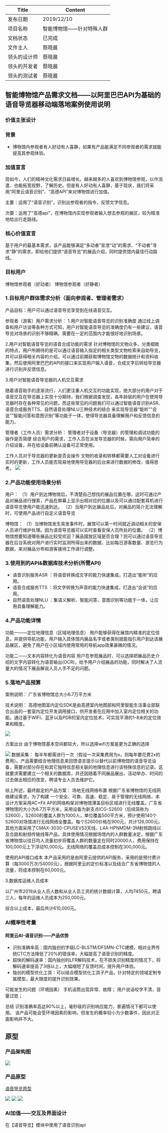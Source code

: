 
| Title | Content |
| --- | --- |
| 发布日期 | 2019/12/10 |
| 项目名称 | 智能博物馆——针对特殊人群 |
| 文档状态 | 已完成 |
| 文件主人 | 蔡晓晨 |
| 领头的设计师 | 蔡晓晨 |
| 领头的开发者 | 蔡晓晨 |
| 领头的测试者 | 蔡晓晨 |

## 智能博物馆产品需求文档——以阿里巴巴API为基础的语音导览器移动端落地案例使用说明
### 价值主张设计
### 背景
* 博物馆内参观者有人好动有人喜静，如果有产品能满足不同参观者的需求就能提高其参观体验。

### 加值宣言
现如今，人们的精神文化需求日益增长。越来越多的人喜欢到博物馆参观，以作消遣、也能拓宽视野，了解历史。但是有人好动有人喜静，基于现状，我们将采用“阿里云语音识别”、“高德API”来对博物馆进行加值。

主要：运用了“语音识别”，识别出参观者的指令，反馈文字信息。

次要：运用了“高德api”，在博物馆内实现参观者输入想去参观的展区，较为精准地给出行走路线。

### 核心价值宣言
基于用户的最基本需求，该产品能够满足“多动者”宣泄“动”的需求、“不动者”寻求“静”的需求，即给他们提供“语音导览”的展品介绍，同时提供馆内最佳行动路线。

### 目标用户
博物馆参观者（好动者）
博物馆参观者（好静者）

### 1.目标用户群体需求分析（面向参观者、管理者需求）
产品目标：用户可以通过语音导览享受到在线语音交互。

参观者（游客）用户需求分析：
1.用户对智能语音导览的识别准确度
通过线上调查和用户访谈等各种方式可知，用户对智能语音导览的准确度仍有一些建议，语音导览对场景的识别不够精确，需要在一定的范围内才能很好地识别场景。

2.用户对智能语音导览的语音合成功能的需求
针对博物馆的文物众多、分类细致的特点，用户所期待的是可以通过语音输入指定的相关类型文物检索来自助导览，并可以获得相关内容的介绍，可以通过前期获取博物馆文物的数据统计和资料收集，然后使用阿里巴巴的API的接口来实现用户输入语音，合成文字后转给导览器进行识别并反馈信息。

3.用户对智能语音导览器的人机交互需求

随着语音助手的逐渐流行，人们更注重人机交互的功能实现，绝大部分的用户对于语音交互在导览器上实现十分期待，我们根据调查发现，各年龄层的用户在使用导览器时存在各种常见的问题，而这些常见的问题我们可以通过智能语音识别ASR、语音合成服务TTS、自然语音处理NLU三种技术的结合 来实现导览器“能听”"会说"“智能问答和意图识别”等功能于一体，使得导览器具备理解用户和反馈信息的能力。

管理者（工作人员）需求分析：
管理者对于设备（导览器）的管理和调试功能的操作是否简便
综合用户的需求，工作人员在派发导览器的时候，需向用户简单的介绍设备，并在给设备前确认设备可正常使用。

工作人员对于导览器的更新是否会操作
文物的收录和转移都需要人工对设备进行实时的更新，工作人员能否简易地使用导览器的后台来进行数据的修改，值得思考。
![](https://camo.githubusercontent.com/ab3e25517dd4c253eaa683e7490ff4afe16bb9b6/68747470733a2f2f696d616765732e67697465652e636f6d2f75706c6f6164732f696d616765732f323031392f313131332f3037353331335f65353762643262365f313833313534332e706e67)

### 2.产品功能使用场景分析
用户： （1）用户到达博物馆后，不清楚自己想找的展品位置在哪，这时可通过产品对展品进行搜索，产品在屏幕上显示出相对应的位置以及可以通过配套耳机进行语音导览使用户能迅速到达。 
（2）当用户到达展品处后，对展品的简介无法理解时，可使用产品进行自定义语音导览

博物馆：
（1）当博物馆发生突发事件时，展馆可以第一时间就近调动相关的安保人员进行维护处理。因为语音导览器可以实时查看安保人员所处的位置。 （2）博物馆想要知道哪些展品比较受欢迎？展品摆放区域是否合理？则可以通过语音导览器在后台系统对用户进行实时监测所得出来的数据，比如每日游客数量、游览行为数据，来对展品分布和游客接待工作进行调整。

### 3.使用到的API&数据库技术分析(所需API)
* 语音识别服务ASR ：将语音转换成文字的能力快速集成，打造出“能听”的应用。
* 语音合成服务TTS ：将文字转换为声音的能力快速集成，打造出“会说”的应用。
* 自然语音处理NLU ：集语义解析、智能问答、意图识别等功能于一体，让应用具备理解能力。

### 4.产品功能详情
功能一——定位地理信息（区域地理信息）
用户能够获得在展馆内精准的定位信息，并提供导航功能，用户输入具体馆内展品名字或者类别就能指引用户到达该展品展区，避免了用户在小区域内使用常用的导航app效果甚微的情况。

功能二——文本内容转化为语音内容
用户在参观展品时，可以选择把展品历史介绍的文字内容转化为语音输出(OCR)，给予用户介绍展品的功能，同时解决了人流量大的情况下展品解说人员人手不足的问题。

### 5.落地产品预算
案例说明：
广东省博物馆总大小6.7万平方米

技术说明：
高德地图室内定位SDK是由高德室内地图部和阿里智能生活事业部联合出品的一套室内定位开发调用接口，供开发者在应用中加入室内定位相关的功能。通过基于WIFI、蓝牙以及PDR的室内定位技术，可实现平滑的1-8米的定位效果和精度。

![](https://camo.githubusercontent.com/b44ab2c06165b93092d82f6f3d3b72d8d46052c1/68747470733a2f2f696d616765732e67697465652e636f6d2f75706c6f6164732f696d616765732f323031392f313131332f3037353531365f34643165373936375f313833313534332e706e67)

方案出台
由于博物馆基本空间都较大，所以选择wifi方案是更为正确的选择

![](https://camo.githubusercontent.com/d23256eb2f09fff5ac03acccdb7ab1308bda73cc/68747470733a2f2f696d616765732e67697465652e636f6d2f75706c6f6164732f696d616765732f323031392f313131332f3037353634325f33653433613035385f313833313534332e706e67)
数据采集：
每半年都需进行一次（假设一次采集费用为x，则每年要花费2x的费用）。产品需要结合地理信息来回馈语言提示以替代以前博物馆的语音导览设备，需要对部分存在和其它独特信息相关联的地理信息进行该特殊信息的记录。这就要求需要建立一个相关的数据库，并还因随着不同展品展出、活动举办、时间的过去做出相应的改变，聘请专业人员去维护它。

综上所述，最终敲定的产品方案：
场地无线网络布置
根据广东省博物馆的无线网络建设需求，为了构建 一个安全、可靠、高速、稳定、易于管理的无线网络，本设计方案采用AC+Fit AP的网络构架对博物馆薄盖目标区域进行无线覆盖。广东省博物馆的大小为6.7万平方米，采用设备为新支点ICG-S2600（后续简称为S2600），S2600的覆盖人群为1000人，单位覆盖500平方米，预计使用140个S2600对场馆进行无线网络全覆盖。每个S2600价格在900元，共计126,000元。其他方面采用了CMAX-3030-CPUSEV53天线、L4A-HPNMDM-3M射频跳线以及合路和射频传输线等产品，具体使用情况根据场馆内的人群数量决定，根据广东省博物馆以往日均人流量初步将覆盖人群的数量定在同时20000人，费用保持在100,000元上下浮动10,000元。无线网络的覆盖总成本控制在300,000元。

使用的API接口成本
本产品采用的是由阿里云提供的API服务，采用的是预付费计算（每3000万次/54000元），根据阿里云的定价标准以及结合广东省博物馆的人流量，将成本控制在60,000元。

3.数据库运维人员成本

以广州市2019从业人员人数和从业人员工资的统计数据计算，人均7450元，聘请三人，每年的运维人员成本为250,000元。

综合以上成本，最后共计610,000元。

### AI概率性考量
#### 阿里云AI-语音识别——产品优势
* 识别准确率高：国内独创的字级LC-BLSTM/DFSMN-CTC建模，相对业界传统CTC方法降低了20%的错误率，大幅提高了语音识别的精度。
* 超快的解码速率：国内独创的LFR解码技术，在不损失识别精度的情况下，将解码速率提高了3倍以上，大幅缩短了反馈时间，提升用户体验。
* 独创的模型优化工具：可以结合模型优化工具子产品，针对特定的领域定制专属模型，最大限度的提升识别效果。

可能发生的问题（环境因素）
手机话筒出现异常、故障；
用户说话咬字不清，音量过低；

总结
识别准确率高达90%以上，毫秒级的识别响应能力，普遍情况下都可以使用。
该产品可能会受环境因素的影响，但发生的概率较小为少数事件，因此对正面影响并不大。

## 原型
### 产品架构图
![](https://i.loli.net/2020/01/10/YiKa5qgXuINUyrw.png)

### 产品原型
[语音导览原型](https://ib14ey.axshare.com)

![](https://i.loli.net/2020/01/10/FROrxdHlECAMYza.png)
![](https://i.loli.net/2020/01/10/HBEQnc3NzbvsmOI.png)
![](https://i.loli.net/2020/01/10/h3KNAObp5T4lgJs.png)

### AI加值——交互及界面设计
在【语音导览】模块中使用了语音识别api
